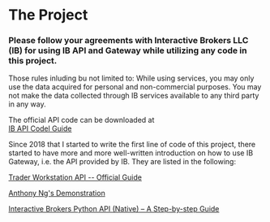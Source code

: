 # The Project <br /> 
### Please follow your agreements with Interactive Brokers LLC (IB) for using IB API and Gateway while utilizing any code in this project.

Those rules inluding bu not limited to: While using services, you may only use the data acquired for personal and non-commercial purposes. You may not make the data collected through IB services available to any third party in any way. 

The official API code can be downloaded at<br /> 
[IB API Codel Guide](https://interactivebrokers.github.io) 

Since 2018 that I started to write the first line of code of this project, there started to have more and more well-written introduction on how to use IB Gateway, i.e. the API provided by IB. They are listed in the following:<br /> 

[Trader Workstation API -- Official Guide](https://algotrading101.com/learn/interactive-brokers-python-api-native-guide/)<br /> 

[Anthony Ng's Demonstration](https://github.com/anthonyng2/ib)<br />

[Interactive Brokers Python API (Native) – A Step-by-step Guide](https://algotrading101.com/learn/interactive-brokers-python-api-native-guide/)<br /> 
